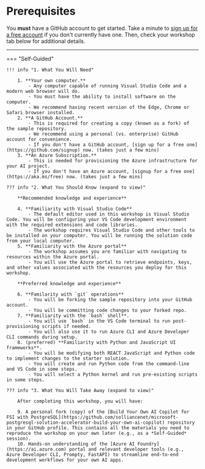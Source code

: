 # Prerequisites

You **must** have a GitHub account to get started. Take a minute to [sign up for a free account](https://github.com/signup) if you don't currently have one. Then, check your workshop tab below for additional details.

---

=== "Self-Guided"

    !!! info "1. What You Will Need"   

        1. **Your own computer.**
            - Any computer capable of running Visual Studio Code and a modern web browser will do.
            - You must have the ability to install software on the computer.
            - We recommend having recent version of the Edge, Chrome or Safari browser installed.
        2. **A GitHub Account.**
            - This is required for creating a copy (known as a fork) of the sample repository.
            - We recommend using a personal (vs. enterprise) GitHub account for convenience.
            - If you don't have a GitHub account, [sign up for a free one](https://github.com/signup) now. (takes just a few mins)
        3. **An Azure Subscription.**
            - This is needed for provisioning the Azure infrastructure for your AI project.
            - If you don't have an Azure account, [signup for a free one](https://aka.ms/free) now. (takes just a few mins)

    ??? info "2. What You Should Know (expand to view)"   

        **Recommended knowledge and experience**

        4. **Familiarity with Visual Studio Code** 
            - The default editor used in this workshop is Visual Studio Code. You will be configuring your VS Code development environment with the required extensions and code libraries.
            - The workshop requires Visual Studio Code and other tools to be installed on your computer. You will be running the solution code from your local computer.
        5. **Familiarity with the Azure portal**
            - The workshop assumes you are familiar with navigating to resources within the Azure portal.
            - You will use the Azure portal to retrieve endpoints, keys, and other values associated with the resources you deploy for this workshop.

        **Preferred knowledge and experience**

        6. **Familarity with `git` operations**
            - You will be forking the sample repository into your GitHub account.
            - You will be committing code changes to your forked repo.
        7. **Familiarity with the `bash` shell**.
            - You will use `bash` in the VS Code terminal to run post-provisioning scripts if needed.
            - You will also use it to run Azure CLI and Azure Developer CLI commands during setup. 
        8. (preferred) **Familiarity with Python and JavaScript UI frameworks**.
            - You will be modifying both REACT JavaScript and Python code to implement changes to the starter solution.
            - You will create and run Python code from the command-line and VS Code in some steps.
            - You will select a Python kernel and run pre-existing scripts in some steps.

    ??? info "3. What You Will Take Away (expand to view)"   

        After completing this workshop, you will have:
        
        9. A personal fork (copy) of the [Build Your Own AI Copilot for FSI with PostgreSQL](https://github.com/solliancenet/microsoft-postgresql-solution-accelerator-build-your-own-ai-copilot) repository in your GitHub profile. This contains all the materials you need to reproduce the workshop on your own later (e.g., as a *Self-Guided* session).
        10. Hands-on understanding of the [Azure AI Foundry](https://ai.azure.com) portal and relevant developer tools (e.g., Azure Developer CLI, Prompty, FastAPI) to streamline end-to-end development workflows for your own AI apps.
<!--
=== "Instructor-Led Workshop"

    !!! info "ARE YOU CURRENTLY IN THE LAB SESSION? Jump to [Provision & Setup!](./../1-Provision-And-Setup/02-Instructor-Led.md) to get started!"  

    The instructor-guided labs are setup with everything you need to get started. To get the most from this session, you should have some familiarity with Python, Jupyter Notebooks and Visual Studio Code. _If you revisit the workshop later at home, use the [Self-Guided version](./../1-Provision-And-Setup/01-Self-Guided.md) instead_.
-->
